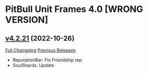 # PitBull Unit Frames 4.0 [WRONG VERSION]

## [v4.2.21](https://github.com/nebularg/PitBull4/tree/v4.2.21) (2022-10-26)
[Full Changelog](https://github.com/nebularg/PitBull4/compare/v4.2.20...v4.2.21) [Previous Releases](https://github.com/nebularg/PitBull4/releases)

- ReputationBar: Fix Friendship rep  
- SoulShards: Update  
